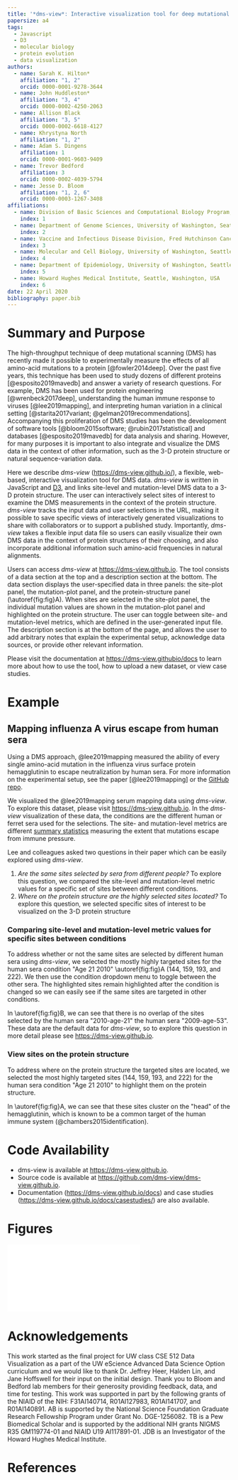 ```yaml
---
title: '*dms-view*: Interactive visualization tool for deep mutational scanning experiments'
papersize: a4
tags:
  - Javascript
  - D3
  - molecular biology
  - protein evolution
  - data visualization
authors:
  - name: Sarah K. Hilton*
    affiliation: "1, 2"
    orcid: 0000-0001-9278-3644
  - name: John Huddleston*
    affiliation: "3, 4"
    orcid: 0000-0002-4250-2063
  - name: Allison Black
    affiliation: "3, 5"
    orcid: 0000-0002-6618-4127
  - name: Khrystyna North
    affiliation: "1, 2"
  - name: Adam S. Dingens
    affiliation: 1
    orcid: 0000-0001-9603-9409
  - name: Trevor Bedford
    affiliation: 3
    orcid: 0000-0002-4039-5794
  - name: Jesse D. Bloom
    affiliation: "1, 2, 6"
    orcid: 0000-0003-1267-3408
affiliations:
  - name: Division of Basic Sciences and Computational Biology Program, Fred Hutchinson Cancer Research Center, Seattle, WA, USA
    index: 1
  - name: Department of Genome Sciences, University of Washington, Seattle, WA, United States of America
    index: 2
  - name: Vaccine and Infectious Disease Division, Fred Hutchinson Cancer Research Center, Seattle, WA, USA
    index: 3
  - name: Molecular and Cell Biology, University of Washington, Seattle, WA, USA
    index: 4
  - name: Department of Epidemiology, University of Washington, Seattle, Washington, United States
    index: 5
  - name: Howard Hughes Medical Institute, Seattle, Washington, USA
    index: 6
date: 22 April 2020
bibliography: paper.bib
---
```


# Summary and Purpose

The high-throughput technique of deep mutational scanning (DMS) has recently made it possible to experimentally measure the effects of all amino-acid mutations to a protein [@fowler2014deep].
Over the past five years, this technique has been used to study dozens of different proteins [@esposito2019mavedb] and answer a variety of research questions.
For example, DMS has been used for protein engineering [@wrenbeck2017deep], understanding the human immune response to viruses [@lee2019mapping], and interpreting human variation in a clinical setting [@starita2017variant; @gelman2019recommendations].
Accompanying this proliferation of DMS studies has been the development of software tools [@bloom2015software; @rubin2017statistical] and databases [@esposito2019mavedb] for data analysis and sharing.
However, for many purposes it is important to also integrate and visualize the DMS data in the context of other information, such as the 3-D protein structure or natural sequence-variation data.

Here we describe *dms-view* (https://dms-view.github.io/), a flexible, web-based, interactive visualization tool for DMS data.
*dms-view* is written in JavaScript and [D3](https://d3js.org), and links site-level and mutation-level DMS data to a 3-D protein structure.
The user can interactively select sites of interest to examine the DMS measurements in the context of the protein structure.
*dms-view* tracks the input data and user selections in the URL, making it possible to save specific views of interactively generated visualizations to share with collaborators or to support a published study.
Importantly, *dms-view* takes a flexible input data file so users can easily visualize their own DMS data in the context of protein structures of their choosing, and also incorporate additional information such amino-acid frequencies in natural alignments.

Users can access *dms-view* at https://dms-view.github.io.
The tool consists of a data section at the top and a description section at the bottom.
The data section displays the user-specified data in three panels: the site-plot panel, the mutation-plot panel, and the protein-structure panel (\autoref{fig:fig}A).
When sites are selected in the site-plot panel, the individual mutation values are shown in the mutation-plot panel and highlighted on the protein structure.
The user can toggle between site- and mutation-level metrics, which are defined in the user-generated input file.
The description section is at the bottom of the page, and allows the user to add arbitrary notes that explain the experimental setup, acknowledge data sources, or provide other relevant information.

Please visit the documentation at https://dms-view.githubio/docs to learn more about how to use the tool, how to upload a new dataset, or view case studies.

# Example

## Mapping influenza A virus escape from human sera

Using a DMS approach, @lee2019mapping measured the ability of every single amino-acid mutation in the influenza virus surface protein hemagglutinin to escape neutralization by human sera.
For more information on the experimental setup, see the paper [@lee2019mapping] or the [GitHub repo](https://github.com/jbloomlab/map_flu_serum_Perth2009_H3_HA).

We visualized the @lee2019mapping serum mapping data using *dms-view*.
To explore this dataset, please visit https://dms-view.github.io.
In the *dms-view* visualization of these data, the conditions are the different human or ferret sera used for the selections.
The site- and mutation-level metrics are different [summary statistics](https://jbloomlab.github.io/dms_tools2/diffsel.html) measuring the extent that mutations escape from immune pressure.

Lee and colleagues asked two questions in their paper which can be easily explored using *dms-view*.

  1. *Are the same sites selected by sera from different people?* To explore this question, we compared the site-level and mutation-level metric values for a specific set of sites between different conditions.
  2. *Where on the protein structure are the highly selected sites located?* To explore this question, we selected specific sites of interest to be visualized on the 3-D protein structure

### Comparing site-level and mutation-level metric values for specific sites between conditions

To address whether or not the same sites are selected by different human sera using *dms-view*, we selected the mostly highly targeted sites for the human sera condition "Age 21 2010" \autoref{fig:fig}A (144, 159, 193, and 222).
We then use the condition dropdown menu to toggle between the other sera.
The highlighted sites remain highlighted after the condition is changed so we can easily see if the same sites are targeted in other conditions.

In \autoref{fig:fig}B, we can see that there is no overlap of the sites selected by the human sera "2010-age-21" the human sera "2009-age-53".
These data are the default data for *dms-view*, so to explore this question in more detail please see https://dms-view.github.io.

### View sites on the protein structure

To address where on the protein structure the targeted sites are located, we selected the most highly targeted sites (144, 159, 193, and 222) for the human sera condition "Age 21 2010" to highlight them on the protein structure.

In \autoref{fig:fig}A, we can see that these sites cluster on the "head" of the hemagglutinin, which is known to be a common target of the human immune system (@chambers2015identification).

# Code Availability

- dms-view is available at https://dms-view.github.io.
- Source code is available at https://github.com/dms-view/dms-view.github.io.
- Documentation (https://dms-view.github.io/docs) and case studies (https://dms-view.github.io/docs/casestudies/) are also available.

# Figures

![Using *dms-view* to analyze a DMS. For further exploration of this dataset, please visit https://dms-view.github.io. **(A)** The *dms-view* data section has three panels: the site plot, the mutation plot, and the protein structure plot. The interactive features for selecting sites and navigating are in the site plot panel. Here we show the five most highly targeted sites by the human sera "2010-Age-21" from the study by @lee2019mapping. All five sites fall in the ``globular head" of influenza virus HA. **(B)** The same five sites targeted by the sera in panel **A** but now plotted with the data from a different human sera, "2009-age-53". Using *dms-view* to compare, we see that different sites on HA are targeted by the different sera. \label{fig:fig}](fig/fig.pdf)

# Acknowledgements

This work started as the final project for UW class CSE 512 Data Visualization as a part of the UW eScience Advanced Data Science Option curriculum and we would like to thank Dr. Jeffrey Heer, Halden Lin, and Jane Hoffswell for their input on the initial design.
Thank you to Bloom and Bedford lab members for their generosity providing feedback, data, and time for testing.
This work was supported in part by the following grants of the NIAID of the NIH: F31AI140714, R01AI127983, R01AI141707, and R01AI140891.
AB is supported by the National Science Foundation Graduate Research Fellowship Program under Grant No. DGE-1256082.
TB is a Pew Biomedical Scholar and is supported by the additional NIH grants NIGMS R35 GM119774-01 and NIAID U19 AI117891-01.
JDB is an Investigator of the Howard Hughes Medical Institute.

# References
